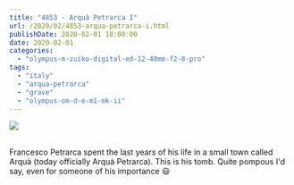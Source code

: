 ```yaml
---
title: "4853 - Arquà Petrarca I"
url: /2020/02/4853-arqua-petrarca-i.html
publishDate: 2020-02-01 18:00:00
date: 2020-02-01
categories: 
  - "olympus-m-zuiko-digital-ed-12-40mm-f2-8-pro"
tags: 
  - "italy"
  - "arqua-petrarca"
  - "grave"
  - "olympus-om-d-e-m1-mk-ii"
---
```

<div class="container">
<div class="center"><a target="_blank" href="https://d25zfm9zpd7gm5.cloudfront.net/1200x1200/2018/20180511_161129_lr.jpg"><img class="webfeedsFeaturedVisual" src="https://d25zfm9zpd7gm5.cloudfront.net/0600x0600/2018/20180511_161129_lr.jpg" /></a></div>
</div>
<br />

Francesco Petrarca spent the last years of his life in a small town
called Arquà (today officially Arquà Petrarca). This is his tomb.
Quite pompous I'd say, even for someone of his importance :smiley:
